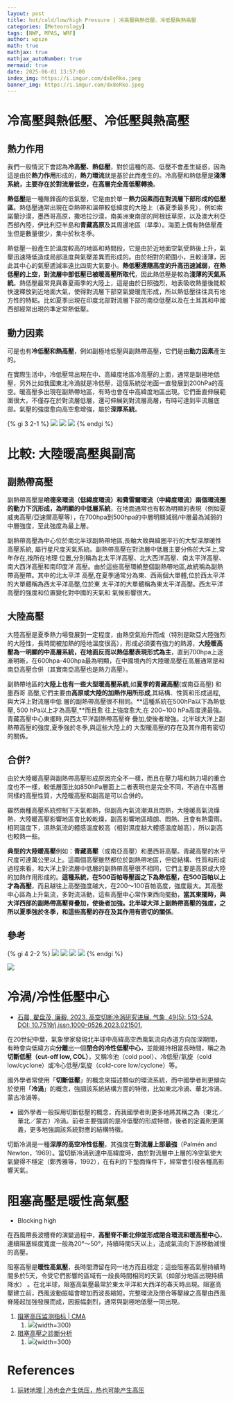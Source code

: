 ```yaml
---
layout: post
title: hot/cold/low/high Pressure | 冷高壓與熱低壓、冷低壓與熱高壓
categories: [Meteorology]
tags: [NWP, MPAS, WRF]
author: wpsze
math: true
mathjax: true
mathjax_autoNumber: true
mermaid: true
date: 2025-06-01 13:57:00
index_img: https://i.imgur.com/dx8eRko.jpeg
banner_img: https://i.imgur.com/dx8eRko.jpeg
---
```


# 冷高壓與熱低壓、冷低壓與熱高壓

## 熱力作用

我們一般情況下會認為**冷高壓、熱低壓**，對於這種的高、低壓不會產生疑惑，因為這是由於**熱力作用**形成的，**熱力環流**就是基於此而產生的。冷高壓和熱低壓是**淺薄系統，主要存在於對流層低空，在高層完全高低壓轉換**。

**熱低壓**是一種無鋒面的低氣壓，它是由於單一**熱力因素而在對流層下部形成的低壓區**。熱低壓通常出現在亞熱帶和溫帶較低緯度的大陸上（春夏季最多見），例如索諾蘭沙漠，墨西哥高原，撒哈拉沙漠，南美洲東南部的阿根廷草原，以及澳大利亞西部內陸，伊比利亞半島和**青藏高原**及其周邊地區（旱季）。海面上偶有熱低壓產生但是數量很少，集中於秋冬季。

熱低壓一般產生於溫度較高的地區和時間段，它是由於近地面空氣受熱後上升，氣壓迅速降低造成局部溫度與氣壓差異而形成的。由於相對的範圍小，且較淺薄，因此其中心的氣壓遞減率遠比四周大氣要小。**熱低壓還隨高度的升高迅速減弱，在熱低壓的上空，對流層中部低壓已被暖高壓所取代**，因此熱低壓是較為**淺薄的天氣系統**。熱低壓最常見與春夏兩季的大陸上，這是由於日照強烈，地表吸收熱量後能較快速釋放到近地面大氣，使得對流層下部空氣變暖而形成，所以熱低壓往往具有地方性的特點。比如夏季出現在印度北部對流層下部的南亞低壓以及在土耳其和中國西部經常出現的準定常熱低壓。

## 動力因素

可是也有**冷低壓和熱高壓**，例如副極地低壓與副熱帶高壓，它們是由**動力因素**產生的。 

在實際生活中，冷低壓常出現在中、高緯度地區冷高壓的上面，通常是副極地低壓，另外比如我國東北冷渦就是冷低壓，這個系統從地面一直發展到200hPa的高空。暖高壓多出現在副熱帶地區，有時也會在中高緯度地區出現。它們垂直伸展範圍很大，不僅存在於對流層低層，還可伸展到對流層高層，有時可達到平流層底部。氣壓的強度愈向高空愈增強，屬於**深厚系統**。

{% gi 3 2-1 %}
![](https://i.imgur.com/jn7ArF1.png)
![](https://i.imgur.com/Ybju2HT.png)
![](https://i.imgur.com/24MZBE2.png)
{% endgi %}

# 比較: 大陸暖高壓與副高

## 副熱帶高壓

副熱帶高壓是**哈德來環流（低緯度環流）和費雷爾環流（中緯度環流）兩個環流圈的動力下沉形成，為明顯的中低層系統**，在地面通常也有較為明顯的表現（例如夏威夷高壓/亞速爾高壓等），在700hpa到500hpa的中層明顯減弱/中層最為減弱的中層強度，至此強度為最上層。

副熱帶高壓為中心位於南北半球副熱帶地區,長軸大致與緯圈平行的大型深厚暖性高壓系統, 屬行星尺度天氣系統。副熱帶高壓在對流層中低層主要分佈於大洋上,常年存在,按所在地理 位置,分別稱為北太平洋高壓、北大西洋高壓、南太平洋高壓、南大西洋高壓和南印度洋 高壓。由於這些高壓環繞整個副熱帶地區,故統稱為副熱帶高壓帶。其中的北太平洋 高壓,在夏季通常分為東、西兩個大單體,位於西太平洋的大單體稱為西太平洋高壓,位於東 太平洋的大單體稱為東太平洋高壓。西太平洋高壓的強度和位置變化對中國的天氣和 氣候影響很大。

## 大陸高壓

大陸高壓是夏季熱力場發展到一定程度，由熱空氣抬升而成（特別是歐亞大陸強烈的大陸性，長時間被加熱的陸地溫度很高），形成必須要有強力的熱源，**大陸暖高壓為一明顯的中高層系統，在地面反而以熱低壓表現形式為主**，直到700hpa上逐漸明晰，在600hpa-400hpa最為明顯，在中國境內的大陸暖高壓在高層通常是和南亞高壓合併（其實南亞高壓也是熱力高壓）。

副熱帶地區的**大陸上也有一些大型暖高壓系統**,如**夏季的青藏高壓**(或南亞高壓) 和墨西哥 高壓,它們主要由**高原或大陸的加熱作用所形成**,其結構、性質和形成過程,與大洋上對流層中低 層的副熱帶高壓很不相同。**這種系統在500hPa以下為熱低壓, 500 hPa以上才為高壓,**而且愈 往上強度愈大,在 200~100 hPa高度達最強。青藏高壓中心東擺時,與西太平洋副熱帶高壓脊 疊加,使後者增強。北半球大洋上副熱帶高壓的強度,夏季強於冬季,與這些大陸上的 大型暖高壓的存在及其作用有密切的關係。

## 合併?
由於大陸暖高壓與副熱帶高壓形成原因完全不一樣，而且在壓力場和熱力場的重合度也不一樣，較低層面比如850hPa層面上二者表現也是完全不同，不過在中高層同樣的高壓性質，大陸暖高壓和副高是可以合併的。

雖然兩種高壓系統控制下天氣都熱，但副高內氣流潮濕且悶熱，大陸暖高氣流燥熱，大陸暖高壓影響地區會比較乾燥，副高影響地區晴朗、悶熱、且會有熱雷雨。相同溫度下，濕熱氣流的體感溫度較高（相對濕度越大體感溫度越高），所以副高也較熱一些。

**典型的大陸暖高壓**例如：**青藏高壓**（或南亞高壓）和墨西哥高壓。青藏高壓的水平尺度可達萬公里以上。這兩個高壓雖然都位於副熱帶地區，但從結構、性質和形成過程來看，和大洋上對流層中低層的副熱帶高壓很不相同，它們主要是高原或大陸的加熱作用形成的。**這種系統，在500百帕等壓面之下為熱低壓，在500百帕以上才為高壓**，而且越往上高壓強度越大，在2​​00～100百帕高度，強度最大。其高壓中心區為上升氣流，多對流活動，這些高壓中心常作東西向擺動，**當其東擺時，與大洋西部的副熱帶高壓脊疊加，使後者加強。北半球大洋上副熱帶高壓的強度，之所以夏季強於冬季，和這些高壓的存在及其作用有密切的關係**。

## 參考

{% gi 4 2-2 %}
![](https://i.imgur.com/07nxUBC.png)
![](https://i.imgur.com/szWilkJ.jpeg)
![](https://i.imgur.com/WFl7QaR.jpeg)
![](https://i.imgur.com/dx8eRko.jpeg)
{% endgi %}

![](https://i.imgur.com/3qu9wAZ.png)

# 冷渦/冷性低壓中心

- [石晨, 翟盘茂, 廉毅, 2023. 高空切断冷涡研究进展. 气象, 49(5): 513-524. DOI: 10.7519/j.issn.1000-0526.2023.021501.](http://qxqk.nmc.cn/qx/ch/reader/view_abstract.aspx?file_no=20230501&flag=1)

在20世紀中葉，氣象學家發現北半球中高緯高空西風氣流向赤道方向加深期間，有時會向低緯方向**分離**出一個**閉合的冷性低壓中心**，並能維持相當長時間，稱之為**切斷低壓（cut-off low, COL）**，又稱冷池（cold pool）、冷低壓/氣旋（cold low/cyclone）或冷心低壓/氣旋（cold-core low/cyclone）等。

國外學者常使用「**切斷低壓**」的概念來描述類似的環流系統，而中國學者則更傾向於使用「**冷渦**」的概念，強調該系統結構方面的特徵，比如東北冷渦、華北冷渦、蒙古冷渦等。

- 國外學者一般採用切斷低壓的概念，而我國學者則更多地將其稱之為（東北／華北／蒙古）冷渦。前者主要強調的是冷低壓的形成特徵，後者的定義則更廣義，更多地強調該系統對應的結構特徵。

切斷冷渦是一種**深厚的高空冷性低壓**，其強度在**對流層上部最強**（Palmén and Newton，1969）。當切斷冷渦到達中高緯度時，由於對流層中上層的冷空氣使大氣變得不穩定（鄭秀雅等，1992），在有利的下墊面條件下，經常會引發各種高影響天氣。

# 阻塞高壓是暖性高氣壓

- Blocking high

 
在西風帶長波槽脊的演變過程中，**高壓脊不斷北伸並形成閉合環流和暖高壓中心**，連續阻塞經度寬度一般為20°～50°，持續時間5天以上，造成氣流向下游移動減慢的高壓。

阻塞高壓是**暖性高氣壓**，長時間滯留在同一地方而且穩定；這些阻塞高氣壓持續時間多於5天，令受它們影響的區域有一段長時間相同的天氣（如部分地區出現持續降水） 。在北半球，阻塞高氣壓最常於東太平洋和大西洋的春天時出現。阻塞高壓建立前，西風波動振幅會增加而波長縮短。完整環流及閉合等壓線之高壓由西風脊隆起加強發展而成，因振幅劇烈，通常與副極地低壓一同出現。

1. [阻塞高压监测指标 | CMA](https://www.cma.gov.cn/zfxxgk/gknr/flfgbz/bz/202209/P020220921578821573050.pdf)
   1. ![](https://i.imgur.com/ty4VACs.png){width=300}
2. [阻塞高壓之診斷分析](https://photino.cwa.gov.tw/rdcweb/lib/cd/cd07mb/MB/PDF/32/No.4/04.pdf)
   1. ![](https://i.imgur.com/E5YdN4x.png){width=300}

# References

1. [玩转地理 | 冷也会产生低压，热也可能产生高压](https://mp.weixin.qq.com/s/9SQULHuK-leifxw3ty1vOQ)